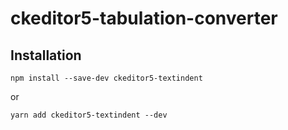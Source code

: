 ckeditor5-tabulation-converter
============================

Installation
------------
```console
npm install --save-dev ckeditor5-textindent
```
or
```console
yarn add ckeditor5-textindent --dev
```
